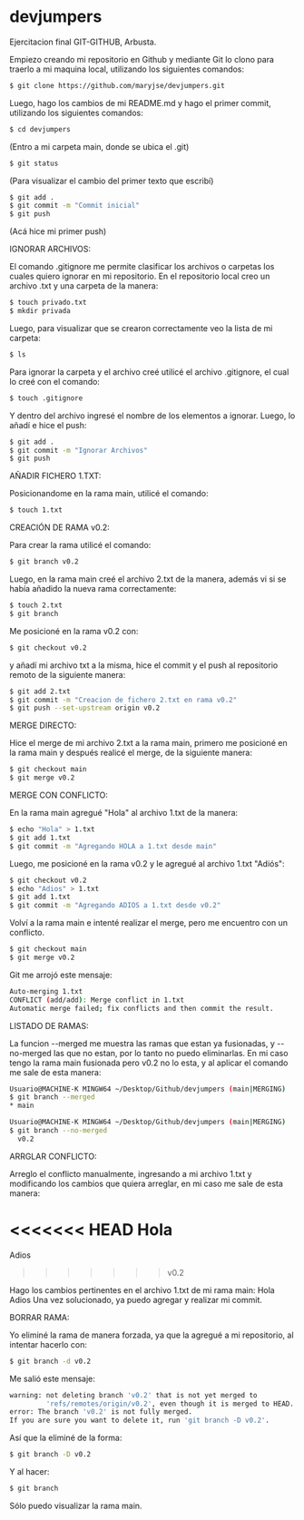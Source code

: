 # devjumpers
Ejercitacion final GIT-GITHUB, Arbusta.

Empiezo creando mi repositorio en Github y mediante Git lo clono para traerlo a mi maquina local, utilizando los siguientes comandos:
```bash
$ git clone https://github.com/maryjse/devjumpers.git
```
Luego, hago los cambios de mi README.md y hago el primer commit, utilizando los siguientes comandos:
```bash
$ cd devjumpers 
```
(Entro a mi carpeta main, donde se ubica el .git)
```bash
$ git status
```
(Para visualizar el cambio del primer texto que escribí)
```bash
$ git add .
$ git commit -m "Commit inicial"
$ git push 
```
(Acá hice mi primer push)

IGNORAR ARCHIVOS:

El comando .gitignore me permite clasificar los archivos o carpetas los cuales quiero ignorar en mi repositorio.
En el repositorio local creo un archivo .txt y una carpeta de la manera:
```bash
$ touch privado.txt
$ mkdir privada
```
Luego, para visualizar que se crearon correctamente veo la lista de mi carpeta:
```bash
$ ls
```
Para ignorar la carpeta y el archivo creé utilicé el archivo .gitignore, el cual lo creé con el comando:
```bash
$ touch .gitignore
```
Y dentro del archivo ingresé el nombre de los elementos a ignorar.
Luego, lo añadí e hice el push:
```bash
$ git add .
$ git commit -m "Ignorar Archivos"
$ git push
```

AÑADIR FICHERO 1.TXT:

Posicionandome en la rama main, utilicé el comando:
```bash
$ touch 1.txt
```

CREACIÓN DE RAMA v0.2:

Para crear la rama utilicé el comando:
```bash
$ git branch v0.2
```
Luego, en la rama main creé el archivo 2.txt de la manera, además vi si se había añadido la nueva rama correctamente:
```bash
$ touch 2.txt
$ git branch
```
Me posicioné en la rama v0.2 con:
```bash
$ git checkout v0.2
```
y añadí mi archivo txt a la misma, hice el commit y el push al repositorio remoto de la siguiente manera:
```bash
$ git add 2.txt
$ git commit -m "Creacion de fichero 2.txt en rama v0.2"
$ git push --set-upstream origin v0.2
```

MERGE DIRECTO:

Hice el merge de mi archivo 2.txt a la rama main, primero me posicioné en la rama main y después realicé el merge, de la siguiente manera:
```bash
$ git checkout main
$ git merge v0.2
```

MERGE CON CONFLICTO:

En la rama main agregué "Hola" al archivo 1.txt de la manera:
```bash
$ echo "Hola" > 1.txt
$ git add 1.txt
$ git commit -m "Agregando HOLA a 1.txt desde main"
```
Luego, me posicioné en la rama v0.2 y le agregué al archivo 1.txt "Adiós":
```bash
$ git checkout v0.2
$ echo "Adios" > 1.txt
$ git add 1.txt
$ git commit -m "Agregando ADIOS a 1.txt desde v0.2"
```
Volví a la rama main e intenté realizar el merge, pero me encuentro con un conflicto.
```bash
$ git checkout main
$ git merge v0.2
```
Git me arrojó este mensaje:
```bash
Auto-merging 1.txt
CONFLICT (add/add): Merge conflict in 1.txt
Automatic merge failed; fix conflicts and then commit the result.
```

LISTADO DE RAMAS:

La funcion --merged me muestra las ramas que estan ya fusionadas, y --no-merged las que no estan, por lo tanto no puedo eliminarlas. En mi caso tengo la rama main fusionada pero v0.2 no lo esta, y al aplicar el comando me sale de esta manera:
```bash
Usuario@MACHINE-K MINGW64 ~/Desktop/Github/devjumpers (main|MERGING)
$ git branch --merged
* main
```
```bash
Usuario@MACHINE-K MINGW64 ~/Desktop/Github/devjumpers (main|MERGING)
$ git branch --no-merged
  v0.2
```
ARRGLAR CONFLICTO:

Arreglo el conflicto manualmente, ingresando a mi archivo 1.txt y modificando los cambios que quiera arreglar, en mi caso me sale de esta manera:

<<<<<<< HEAD
Hola
=======
Adios
>>>>>>> v0.2

Hago los cambios pertinentes en el archivo 1.txt de mi rama main:
Hola
Adios
Una vez solucionado, ya puedo agregar y realizar mi commit.

BORRAR RAMA:

Yo eliminé la rama de manera forzada, ya que la agregué a mi repositorio, al intentar hacerlo con:
```bash
$ git branch -d v0.2
```
Me salió este mensaje:
```bash
warning: not deleting branch 'v0.2' that is not yet merged to
         'refs/remotes/origin/v0.2', even though it is merged to HEAD.
error: The branch 'v0.2' is not fully merged.
If you are sure you want to delete it, run 'git branch -D v0.2'.
```
Así que la eliminé de la forma:
```bash
$ git branch -D v0.2
```
Y al hacer:
```bash
$ git branch
```
Sólo puedo visualizar la rama main.